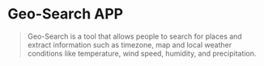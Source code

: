 # Geo-Search APP

> Geo-Search is a tool that allows people to search for places and extract information such as timezone, map and local weather conditions like temperature, wind speed, humidity, and precipitation. 
